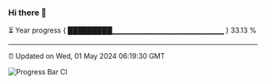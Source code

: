 ### Hi there 👋

⏳ Year progress { █████████▁▁▁▁▁▁▁▁▁▁▁▁▁▁▁▁▁▁▁▁▁ } 33.13 %

---

⏰ Updated on Wed, 01 May 2024 06:19:30 GMT

![Progress Bar CI](https://github.com/liununu/liununu/workflows/Progress%20Bar%20CI/badge.svg)
